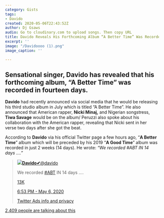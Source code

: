 ```yaml
---
category: Gists
tags:
- Davido
created: 2020-05-06T22:43:52Z
author: Dj Gsaws
audio: Go to cloudinary.com to upload songs. Then copy URL
title: Davido Reveals His Forthcoming Album “A Better Time” Was Recorded in 14 Days
excerpt: ''
image: "/Davidoooo (1).png"
image_caption: ''

---
```

## **Sensational singer, Davido has revealed that his forthcoming album, “A Better Time” was recorded in fourteen days.**

**Davido** had recently announced via social media that he would be releasing his third studio album in July which is titled “A Better Time”. He also announced that American rapper, **Nicki Minaj,** and Nigerian songstress, **Tiwa Savage** would be on the album/ Peruzzi also spoke about his collaboration with the American rapper, revealing that Nicki sent in her verse two days after she got the beat.

According to **Davido** via his official Twitter page a few hours ago, “**A Better Time**” album which will be preceded by his 2019 “**A Good Time**” album was recorded in just 2 weeks (14 days). He wrote: _“We recorded #ABT IN 14 days ….”_

> [![](https://pbs.twimg.com/profile_images/1235333699375423491/gDV0SIbu_bigger.jpg)**Davido✔**@davido](https://twitter.com/davido)
>
> We recorded [#ABT](https://twitter.com/hashtag/ABT?src=hash) IN 14 days ....
>
> [13K](https://twitter.com/intent/like?tweet_id=1258092610586992646 "Like")
>
> [6:53 PM - May 6, 2020](https://twitter.com/davido/status/1258092610586992646)
>
> [Twitter Ads info and privacy](https://support.twitter.com/articles/20175256 "Twitter Ads info and privacy")

[2,409 people are talking about this](https://twitter.com/davido/status/1258092610586992646 "View the conversation on Twitter")